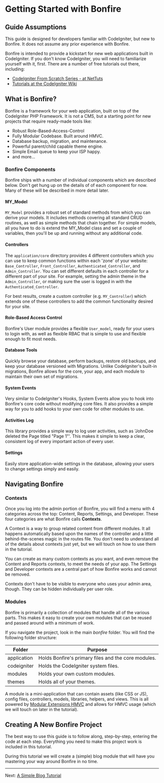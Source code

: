 # Getting Started with Bonfire

## Guide Assumptions

This guide is designed for developers familiar with CodeIgniter, but new to Bonfire. It does not assume any prior experience with Bonfire.

Bonfire is intended to provide a kickstart for new web applications built in CodeIgniter. If you don't know CodeIgniter, you will need to familiarize yourself with it, first. There are a number of free tutorials out there, including:

* [CodeIgniter From Scratch Series - at NetTuts](http://net.tutsplus.com/sessions/codeigniter-from-scratch/)
* [Tutorials at the CodeIgniter Wiki](https://github.com/bcit-ci/CodeIgniter/wiki/Getting-Started#tutorials)

## What is Bonfire?

Bonfire is a framework for your web application, built on top of the CodeIgniter PHP Framework. It is not a CMS, but a starting point for new projects that require ready-made tools like:

* Robust Role-Based-Access-Control
* Fully Modular Codebase. Built around HMVC.
* Database backup, migration, and maintenance.
* Powerful parent/child capable theme engine.
* Simple Email queue to keep your ISP happy.
* and more...

### Bonfire Components

Bonfire ships with a number of individual components which are described below. Don't get hung up on the details of of each component for now. Many of these will be described in more detail later.

#### MY_Model

`MY_Model` provides a robust set of standard methods from which you can derive your models. It includes methods covering all standard CRUD routines, as well as simple methods that chain together. For simple models, all you have to do is extend the MY_Model class and set a couple of variables, then you'll be up and running without any additional code.

#### Controllers

The `application/core` directory provides 4 different controllers which you can use to keep common functions within each 'zone' of your website: `Base_Controller`, `Front_Controller`, `Authenticated_Controller`, and `Admin_Controller`. You can set different defaults in each controller for a different part of your site. For example, setting the admin theme in the `Admin_Controller`, or making sure the user is logged in with the `Authenticated_Controller`.

For best results, create a custom controller (e.g. `MY_Controller`) which extends one of these controllers to add the common functionality desired for your site.

#### Role-Based Access Control

Bonfire's User module provides a flexible `User_model`, ready for your users to login with, as well as flexible RBAC that is simple to use and flexible enough to fit most needs.

#### Database Tools

Quickly browse your database, perform backups, restore old backups, and keep your database versioned with Migrations. Unlike CodeIgniter's built-in migrations, Bonfire allows for the core, your app, and each module to maintain their own set of migrations.

#### System Events

Very similar to CodeIgniter's Hooks, System Events allow you to hook into Bonfire's core code without modifying core files. It also provides a simple way for you to add hooks to your own code for other modules to use.

#### Activities Log

This library provides a simple way to log user activities, such as 'JohnDoe deleted the Page titled "Page 1"'. This makes it simple to keep a clear, consistent log of every important action of every user.

#### Settings

Easily store application-wide settings in the database, allowing your users to change settings simply and easily.


## Navigating Bonfire

### Contexts

Once you log into the admin portion of Bonfire, you will find a menu with 4 categories across the top: Content, Reports, Settings, and Developer. These four categories are what Bonfire calls **Contexts**.

A Context is a way to group related content from different modules. It all happens automatically based upon the names of the controller and a little behind-the-scenes magic in the routes file. You don't need to understand all of the details about contexts just yet, but we will touch on how to use them in the tutorial.

You can create as many custom contexts as you want, and even remove the Content and Reports contexts, to meet the needs of your app. The Settings and Developer contexts are a central part of how Bonfire works and cannot be removed.

Contexts don't have to be visible to everyone who uses your admin area, though. They can be hidden individually per user role.

### Modules

Bonfire is primarily a collection of modules that handle all of the various parts. This makes it easy to create your own modules that can be reused and passed around with a minimum of work.

If you navigate the project, look in the main *bonfire* folder. You will find the following folder structure:

Folder      | Purpose
------------|---------------
application | Holds Bonfire's primary files and the core modules.
codeigniter | Holds the CodeIgniter system files.
modules     | Holds your own custom modules.
themes      | Holds all of your themes.

A module is a mini-application that can contain assets (like CSS or JS), config files, controllers, models, libraries, helpers, and views. This is all powered by [Modular Extensions HMVC](https://bitbucket.org/wiredesignz/codeigniter-modular-extensions-hmvc/wiki/Home) and allows for HMVC usage (which we will touch on later in the tutorial).



## Creating A New Bonfire Project

The best way to use this guide is to follow along, step-by-step, entering the code at each step. Everything you need to make this project work is included in this tutorial.

During this tutorial we will create a (simple) blog module that will have you mastering your way around Bonfire in no time.


---

Next: [A Simple Blog Tutorial](tut_blog)